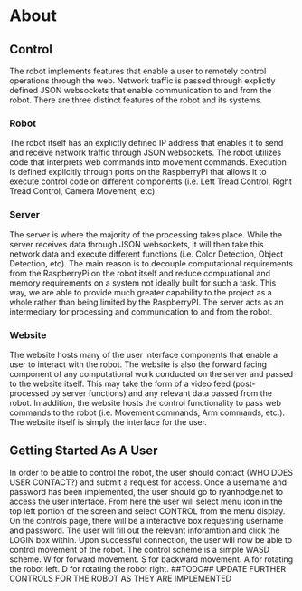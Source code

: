 # About
## Control
The robot implements features that enable a user to remotely control operations through the web. Network traffic is passed through explictly defined JSON websockets that enable communication to and from the robot. There are three distinct features of the robot and its systems.

### Robot
The robot itself has an explictly defined IP address that enables it to send and receive network traffic through JSON websockets. The robot utilizes code that interprets web commands into movement commands. Execution is defined explicitly through ports on the RaspberryPi that allows it to execute control code on different components (i.e. Left Tread Control, Right Tread Control, Camera Movement, etc). 

### Server
The server is where the majority of the processing takes place. While the server receives data through JSON websockets, it will then take this network data and execute different functions (i.e. Color Detection, Object Detection, etc). The main reason is to decouple computational requirements from the RaspberryPi on the robot itself and reduce compuational and memory requirements on a system not ideally built for such a task. This way, we are able to provide much greater capability to the project as a whole rather than being limited by the RaspberryPI. The server acts as an intermediary for processing and communication to and from the robot. 

### Website
The website hosts many of the user interface components that enable a user to interact with the robot. The website is also the forward facing component of any computational work conducted on the server and passed to the website itself. This may take the form of a video feed (post-processed by server functions) and any relevant data passed from the robot. In addition, the website hosts the control functionality to pass web commands to the robot (i.e. Movement commands, Arm commands, etc.). The website itself is simply the interface for the user. 

## Getting Started As A User
In order to be able to control the robot, the user should contact (WHO DOES USER CONTACT?) and submit a request for access. Once a username and password has been implemented, the user should go to ryanhodge.net to access the user interface. From here the user will select menu icon in the top left portion of the screen and select CONTROL from the menu display. On the controls page, there will be a interactive box requesting username and password. The user will fill out the relevant inforamtion and click the LOGIN box within. Upon successful connection, the user will now be able to control movement of the robot. The control scheme is a simple WASD scheme. W for forward movement. S for backward movement. A for rotating the robot left. D for rotating the robot right. ##TODO## UPDATE FURTHER CONTROLS FOR THE ROBOT AS THEY ARE IMPLEMENTED 